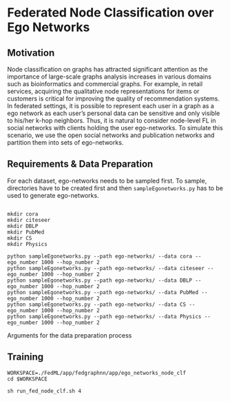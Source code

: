 # Federated Node Classification over Ego Networks

## Motivation

Node classification on graphs has attracted significant attention as the importance of large-scale
graphs analysis increases in various domains such as bioinformatics and commercial graphs.
For example, in retail services, acquiring the qualitative node representations for items or customers
is critical for improving the quality of recommendation systems. In federated settings, it is possible to represent each user in a graph as a ego network as each user’s personal data can be sensitive and only
visible to his/her k-hop neighbors. Thus, it is natural to consider node-level FL in social networks with clients holding the user ego-networks. To simulate this scenario, we use the open social networks
and publication networks and partition them into sets of ego-networks.

## Requirements \& Data Preparation

For each dataset, ego-networks needs to be sampled first.  To sample, directories have to be created first and then `sampleEgonetworks.py` has to be used to generate ego-networks.

```

mkdir cora
mkdir citeseer
mkdir DBLP
mkdir PubMed
mkdir CS
mkdir Physics

python sampleEgonetworks.py --path ego-networks/ --data cora --ego_number 1000 --hop_number 2
python sampleEgonetworks.py --path ego-networks/ --data citeseer --ego_number 1000 --hop_number 2
python sampleEgonetworks.py --path ego-networks/ --data DBLP --ego_number 1000 --hop_number 2
python sampleEgonetworks.py --path ego-networks/ --data PubMed --ego_number 1000 --hop_number 2
python sampleEgonetworks.py --path ego-networks/ --data CS --ego_number 1000 --hop_number 2
python sampleEgonetworks.py --path ego-networks/ --data Physics --ego_number 1000 --hop_number 2
```

Arguments for the data preparation process

## Training

```
WORKSPACE=./FedML/app/fedgraphnn/app/ego_networks_node_clf
cd $WORKSPACE

sh run_fed_node_clf.sh 4
```